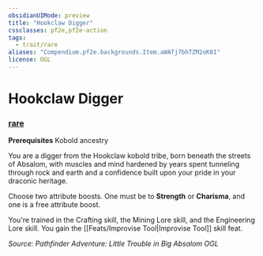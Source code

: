 ```yaml
---
obsidianUIMode: preview
title: "Hookclaw Digger"
cssclasses: pf2e,pf2e-action
tags:
  - trait/rare
aliases: "Compendium.pf2e.backgrounds.Item.aWAfj7bhTZM2oK81"
license: OGL
---
```

# Hookclaw Digger

### [rare](rare "Rare Rarity Trait")






**Prerequisites** Kobold ancestry

You are a digger from the Hookclaw kobold tribe, born beneath the streets of Absalom, with muscles and mind hardened by years spent tunneling through rock and earth and a confidence built upon your pride in your draconic heritage.

Choose two attribute boosts. One must be to **Strength** or **Charisma**, and one is a free attribute boost.

You're trained in the Crafting skill, the Mining Lore skill, and the Engineering Lore skill. You gain the [[Feats/Improvise Tool|Improvise Tool]] skill feat.

*Source: Pathfinder Adventure: Little Trouble in Big Absalom*
*OGL*